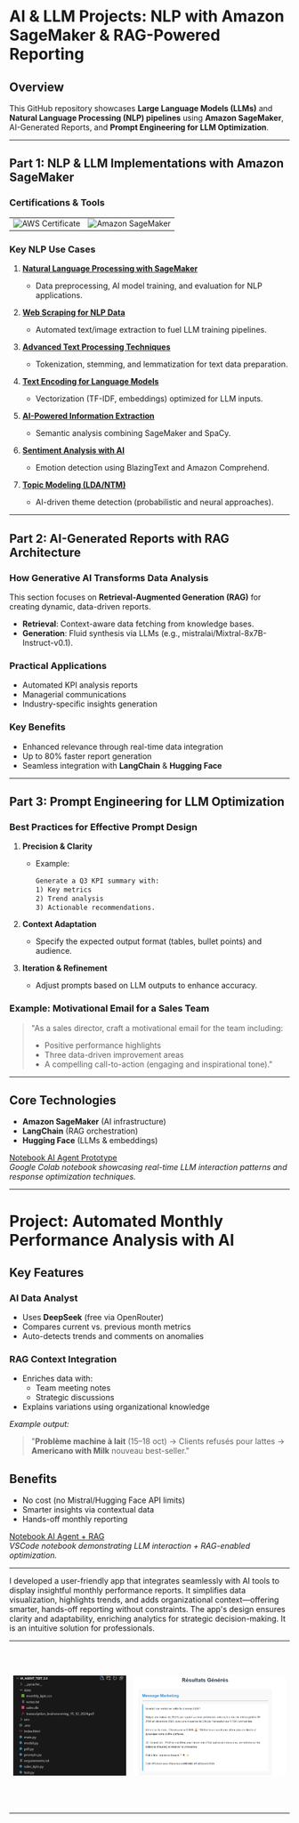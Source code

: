 # AI & LLM Projects: NLP with Amazon SageMaker & RAG-Powered Reporting

## Overview

This GitHub repository showcases **Large Language Models (LLMs)** and **Natural Language Processing (NLP) pipelines** using **Amazon SageMaker**, AI-Generated Reports, and **Prompt Engineering for LLM Optimization**.

---

## Part 1: NLP & LLM Implementations with Amazon SageMaker

### Certifications & Tools

<table>
    <tr>
        <td>
            <img src="https://github.com/CatelloTheDataProjectManager/LLM-SageMaker/blob/main/aws-academy-graduate-aws-academy-machine-learning-for-natural-language-processing.png" alt="AWS Certificate" style="height: 300px; object-fit: contain;"/>
        </td>
        <td>
            <img src="https://github.com/CatelloTheDataProjectManager/LLM-SageMaker/blob/main/Amazon%20SageMaker.jpg" alt="Amazon SageMaker" style="height: 300px; object-fit: contain;"/>
        </td>
    </tr>
</table>

### Key NLP Use Cases

1. **[Natural Language Processing with SageMaker](notebook-link)**  
   - Data preprocessing, AI model training, and evaluation for NLP applications.

2. **[Web Scraping for NLP Data](notebook-link)**  
   - Automated text/image extraction to fuel LLM training pipelines.

3. **[Advanced Text Processing Techniques](notebook-link)**  
   - Tokenization, stemming, and lemmatization for text data preparation.

4. **[Text Encoding for Language Models](notebook-link)**  
   - Vectorization (TF-IDF, embeddings) optimized for LLM inputs.

5. **[AI-Powered Information Extraction](notebook-link)**  
   - Semantic analysis combining SageMaker and SpaCy.

6. **[Sentiment Analysis with AI](notebook-link)**  
   - Emotion detection using BlazingText and Amazon Comprehend.

7. **[Topic Modeling (LDA/NTM)](notebook-link)**  
   - AI-driven theme detection (probabilistic and neural approaches).

---

## Part 2: AI-Generated Reports with RAG Architecture

### How Generative AI Transforms Data Analysis

This section focuses on **Retrieval-Augmented Generation (RAG)** for creating dynamic, data-driven reports.

- **Retrieval**: Context-aware data fetching from knowledge bases.
- **Generation**: Fluid synthesis via LLMs (e.g., mistralai/Mixtral-8x7B-Instruct-v0.1).

### Practical Applications

- Automated KPI analysis reports  
- Managerial communications  
- Industry-specific insights generation  

### Key Benefits

- Enhanced relevance through real-time data integration  
- Up to 80% faster report generation  
- Seamless integration with **LangChain** & **Hugging Face**

---

## Part 3: Prompt Engineering for LLM Optimization

### Best Practices for Effective Prompt Design

1. **Precision & Clarity**  
   - Example:  
     ```
     Generate a Q3 KPI summary with: 
     1) Key metrics 
     2) Trend analysis 
     3) Actionable recommendations.
     ```

2. **Context Adaptation**  
   - Specify the expected output format (tables, bullet points) and audience.

3. **Iteration & Refinement**  
   - Adjust prompts based on LLM outputs to enhance accuracy.

### Example: Motivational Email for a Sales Team

> "As a sales director, craft a motivational email for the team including:  
> - Positive performance highlights  
> - Three data-driven improvement areas  
> - A compelling call-to-action (engaging and inspirational tone)."

---

## Core Technologies

- **Amazon SageMaker** (AI infrastructure)  
- **LangChain** (RAG orchestration)  
- **Hugging Face** (LLMs & embeddings)

[Notebook AI Agent Prototype](https://github.com/CatelloTheDataProjectManager/LLM/blob/main/ia_agent_google_colab.ipynb)  
*Google Colab notebook showcasing real-time LLM interaction patterns and response optimization techniques.*

---

# Project: Automated Monthly Performance Analysis with AI

## Key Features

### AI Data Analyst

- Uses **DeepSeek** (free via OpenRouter)  
- Compares current vs. previous month metrics  
- Auto-detects trends and comments on anomalies  

### RAG Context Integration

- Enriches data with:
  - Team meeting notes
  - Strategic discussions  
- Explains variations using organizational knowledge

*Example output:*  
> "**Problème machine à lait** (15–18 oct) → Clients refusés pour lattes → **Americano with Milk** nouveau best-seller."

## Benefits

- No cost (no Mistral/Hugging Face API limits)  
- Smarter insights via contextual data  
- Hands-off monthly reporting  

[Notebook AI Agent + RAG](https://github.com/CatelloTheDataProjectManager/LLM/blob/main/notebook_RAG.ipynb)  
*VSCode notebook demonstrating LLM interaction + RAG-enabled optimization.*

---

I developed a user-friendly app that integrates seamlessly with AI tools to display insightful monthly performance reports. It simplifies data visualization, highlights trends, and adds organizational context—offering smarter, hands-off reporting without constraints. The app's design ensures clarity and adaptability, enriching analytics for strategic decision-making. It is an intuitive solution for professionals.

<table>
    <tr>
        <td>
            <img src="https://github.com/CatelloTheDataProjectManager/LLM/blob/main/tree.png" 
                alt="Tree illustration" 
                style="height: 300px; object-fit: contain;"/>
        </td>
        <td>
            <img src="https://github.com/CatelloTheDataProjectManager/LLM/blob/main/message_marketing.png" 
                alt="Marketing message illustration" 
                style="height: 300px; object-fit: contain;"/>
        </td>
    </tr>
</table>
